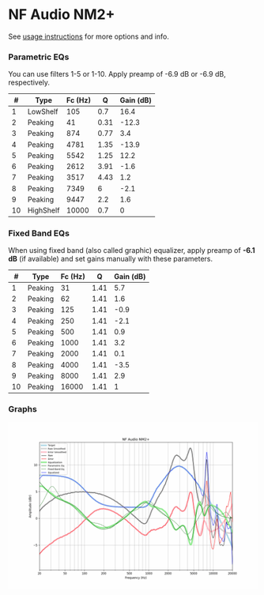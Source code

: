 # NF Audio NM2+
See [usage instructions](https://github.com/jaakkopasanen/AutoEq#usage) for more options and info.

### Parametric EQs
You can use filters 1-5 or 1-10. Apply preamp of -6.9 dB or -6.9 dB, respectively.

|   # | Type      |   Fc (Hz) |    Q |   Gain (dB) |
|-----|-----------|-----------|------|-------------|
|   1 | LowShelf  |       105 | 0.7  |        16.4 |
|   2 | Peaking   |        41 | 0.31 |       -12.3 |
|   3 | Peaking   |       874 | 0.77 |         3.4 |
|   4 | Peaking   |      4781 | 1.35 |       -13.9 |
|   5 | Peaking   |      5542 | 1.25 |        12.2 |
|   6 | Peaking   |      2612 | 3.91 |        -1.6 |
|   7 | Peaking   |      3517 | 4.43 |         1.2 |
|   8 | Peaking   |      7349 | 6    |        -2.1 |
|   9 | Peaking   |      9447 | 2.2  |         1.6 |
|  10 | HighShelf |     10000 | 0.7  |         0   |

### Fixed Band EQs
When using fixed band (also called graphic) equalizer, apply preamp of **-6.1 dB** (if available) and set gains manually with these parameters.

|   # | Type    |   Fc (Hz) |    Q |   Gain (dB) |
|-----|---------|-----------|------|-------------|
|   1 | Peaking |        31 | 1.41 |         5.7 |
|   2 | Peaking |        62 | 1.41 |         1.6 |
|   3 | Peaking |       125 | 1.41 |        -0.9 |
|   4 | Peaking |       250 | 1.41 |        -2.1 |
|   5 | Peaking |       500 | 1.41 |         0.9 |
|   6 | Peaking |      1000 | 1.41 |         3.2 |
|   7 | Peaking |      2000 | 1.41 |         0.1 |
|   8 | Peaking |      4000 | 1.41 |        -3.5 |
|   9 | Peaking |      8000 | 1.41 |         2.9 |
|  10 | Peaking |     16000 | 1.41 |         1   |

### Graphs
![](./NF%20Audio%20NM2+.png)
